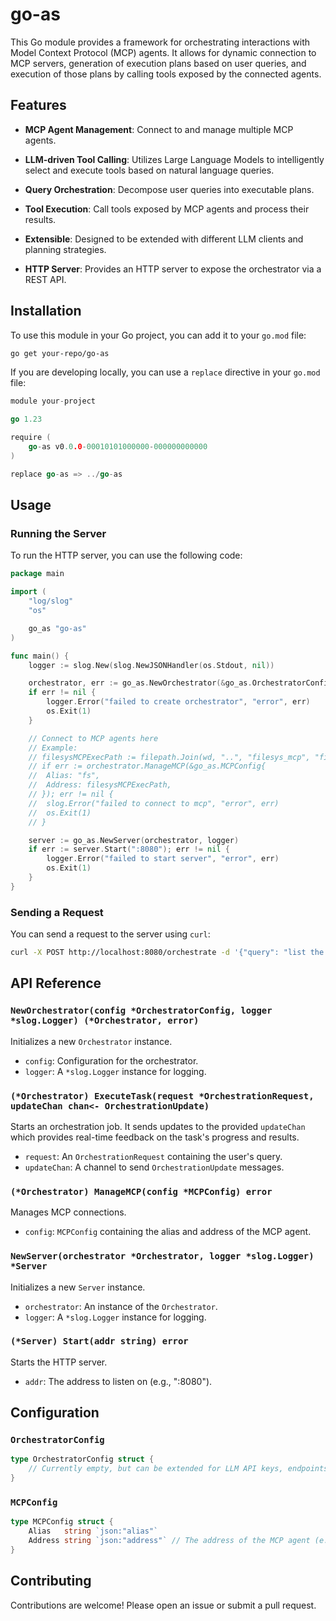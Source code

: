 # go-as

This Go module provides a framework for orchestrating interactions with Model Context Protocol (MCP) agents. It allows for dynamic connection to MCP servers, generation of execution plans based on user queries, and execution of those plans by calling tools exposed by the connected agents.

## Features

- **MCP Agent Management**: Connect to and manage multiple MCP agents.
- **LLM-driven Tool Calling**: Utilizes Large Language Models to intelligently select and execute tools based on natural language queries.

- **Query Orchestration**: Decompose user queries into executable plans.
- **Tool Execution**: Call tools exposed by MCP agents and process their results.
- **Extensible**: Designed to be extended with different LLM clients and planning strategies.
- **HTTP Server**: Provides an HTTP server to expose the orchestrator via a REST API.

## Installation

To use this module in your Go project, you can add it to your `go.mod` file:

```bash
go get your-repo/go-as
```

If you are developing locally, you can use a `replace` directive in your `go.mod` file:

```go
module your-project

go 1.23

require (
	go-as v0.0.0-00010101000000-000000000000
)

replace go-as => ../go-as
```

## Usage

### Running the Server

To run the HTTP server, you can use the following code:

```go
package main

import (
	"log/slog"
	"os"

	go_as "go-as"
)

func main() {
	logger := slog.New(slog.NewJSONHandler(os.Stdout, nil))

	orchestrator, err := go_as.NewOrchestrator(&go_as.OrchestratorConfig{}, logger)
	if err != nil {
		logger.Error("failed to create orchestrator", "error", err)
		os.Exit(1)
	}

	// Connect to MCP agents here
	// Example:
	// filesysMCPExecPath := filepath.Join(wd, "..", "filesys_mcp", "filesys_mcp_exec")
	// if err := orchestrator.ManageMCP(&go_as.MCPConfig{
	// 	Alias: "fs",
	// 	Address: filesysMCPExecPath,
	// }); err != nil {
	// 	slog.Error("failed to connect to mcp", "error", err)
	// 	os.Exit(1)
	// }

	server := go_as.NewServer(orchestrator, logger)
	if err := server.Start(":8080"); err != nil {
		logger.Error("failed to start server", "error", err)
		os.Exit(1)
	}
}
```

### Sending a Request

You can send a request to the server using `curl`:

```bash
curl -X POST http://localhost:8080/orchestrate -d '{"query": "list the files in the current directory"}'
```

## API Reference

### `NewOrchestrator(config *OrchestratorConfig, logger *slog.Logger) (*Orchestrator, error)`

Initializes a new `Orchestrator` instance.

- `config`: Configuration for the orchestrator.
- `logger`: A `*slog.Logger` instance for logging.

### `(*Orchestrator) ExecuteTask(request *OrchestrationRequest, updateChan chan<- OrchestrationUpdate)`

Starts an orchestration job. It sends updates to the provided `updateChan` which provides real-time feedback on the task's progress and results.

- `request`: An `OrchestrationRequest` containing the user's query.
- `updateChan`: A channel to send `OrchestrationUpdate` messages.

### `(*Orchestrator) ManageMCP(config *MCPConfig) error`

Manages MCP connections.

- `config`: `MCPConfig` containing the alias and address of the MCP agent.

### `NewServer(orchestrator *Orchestrator, logger *slog.Logger) *Server`

Initializes a new `Server` instance.

- `orchestrator`: An instance of the `Orchestrator`.
- `logger`: A `*slog.Logger` instance for logging.

### `(*Server) Start(addr string) error`

Starts the HTTP server.

- `addr`: The address to listen on (e.g., ":8080").

## Configuration

### `OrchestratorConfig`

```go
type OrchestratorConfig struct {
	// Currently empty, but can be extended for LLM API keys, endpoints, etc.
}
```

### `MCPConfig`

```go
type MCPConfig struct {
	Alias   string `json:"alias"`
	Address string `json:"address"` // The address of the MCP agent (e.g., "tcp://localhost:8080")
}
```

## Contributing

Contributions are welcome! Please open an issue or submit a pull request.

